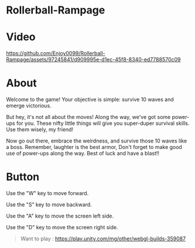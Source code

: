 # Rollerball-Rampage

# Video

https://github.com/Enjoy0099/Rollerball-Rampage/assets/97245841/d909995e-d1ec-45f8-8340-ed7788570c09


# About

Welcome to the game! Your objective is simple: survive 10 waves and emerge victorious.

But hey, it's not all about the moves! Along the way, we've got some power-ups for you. These nifty little things will give you super-duper survival skills. Use them wisely, my friend!

Now go out there, embrace the weirdness, and survive those 10 waves like a boss. Remember, laughter is the best armor, Don't forget to make good use of power-ups along the way. Best of luck and have a blast!!

# Button 

Use the "W" key to move forward.

Use the "S" key to move backward.

Use the "A" key to move the screen left side.

Use the "D" key to move the screen right side.



> Want to play : https://play.unity.com/mg/other/webgl-builds-359087
